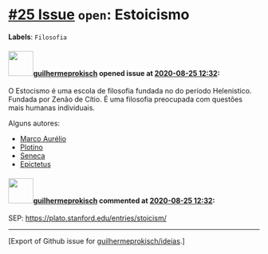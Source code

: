# [\#25 Issue](https://github.com/guilhermeprokisch/ideias/issues/25) `open`: Estoicismo
**Labels**: `Filosofia`


#### <img src="https://avatars.githubusercontent.com/u/12011070?u=f18e95eceaa97f69b9d0c5a06270d7bdfbc44b5a&v=4" width="50">[guilhermeprokisch](https://github.com/guilhermeprokisch) opened issue at [2020-08-25 12:32](https://github.com/guilhermeprokisch/ideias/issues/25):

O Estocismo é uma escola de filosofia  fundada no do período Helenistico. Fundada por Zenão de Cítio. É uma filosofia preocupada com questões mais humanas individuais. 

Alguns autores:
- [Marco Aurélio](26) 
- [Plotino](27) 
- [Seneca](28)
- [Epictetus](29)

#### <img src="https://avatars.githubusercontent.com/u/12011070?u=f18e95eceaa97f69b9d0c5a06270d7bdfbc44b5a&v=4" width="50">[guilhermeprokisch](https://github.com/guilhermeprokisch) commented at [2020-08-25 12:32](https://github.com/guilhermeprokisch/ideias/issues/25#issuecomment-679997105):

SEP: https://plato.stanford.edu/entries/stoicism/


-------------------------------------------------------------------------------



[Export of Github issue for [guilhermeprokisch/ideias](https://github.com/guilhermeprokisch/ideias).]

